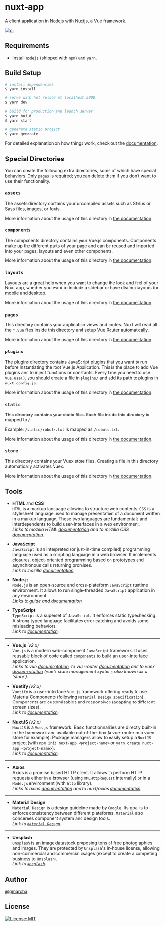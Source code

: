 # nuxt-app

A client application in Nodejs with Nuxtjs, a Vue framework.

[![ci](https://github.com/gmarcha/nuxt-app/actions/workflows/ci.yml/badge.svg)](https://github.com/gmarcha/nuxt-app/actions/workflows/ci.yml)

## Requirements

- Install [`nodejs`](https://nodejs.org/en/download/package-manager/#debian-and-ubuntu-based-linux-distributions) (shipped with `npm`) and [`yarn`](https://yarnpkg.com/getting-started/install).

## Build Setup

```bash
# install dependencies
$ yarn install

# serve with hot reload at localhost:3000
$ yarn dev

# build for production and launch server
$ yarn build
$ yarn start

# generate static project
$ yarn generate
```

For detailed explanation on how things work, check out the [documentation](https://nuxtjs.org).

## Special Directories

You can create the following extra directories, some of which have special behaviors. Only `pages` is required; you can delete them if you don't want to use their functionality.

### `assets`

The assets directory contains your uncompiled assets such as Stylus or Sass files, images, or fonts.

More information about the usage of this directory in [the documentation](https://nuxtjs.org/docs/2.x/directory-structure/assets).

### `components`

The components directory contains your Vue.js components. Components make up the different parts of your page and can be reused and imported into your pages, layouts and even other components.

More information about the usage of this directory in [the documentation](https://nuxtjs.org/docs/2.x/directory-structure/components).

### `layouts`

Layouts are a great help when you want to change the look and feel of your Nuxt app, whether you want to include a sidebar or have distinct layouts for mobile and desktop.

More information about the usage of this directory in [the documentation](https://nuxtjs.org/docs/2.x/directory-structure/layouts).

### `pages`

This directory contains your application views and routes. Nuxt will read all the `*.vue` files inside this directory and setup Vue Router automatically.

More information about the usage of this directory in [the documentation](https://nuxtjs.org/docs/2.x/get-started/routing).

### `plugins`

The plugins directory contains JavaScript plugins that you want to run before instantiating the root Vue.js Application. This is the place to add Vue plugins and to inject functions or constants. Every time you need to use `Vue.use()`, you should create a file in `plugins/` and add its path to plugins in `nuxt.config.js`.

More information about the usage of this directory in [the documentation](https://nuxtjs.org/docs/2.x/directory-structure/plugins).

### `static`

This directory contains your static files. Each file inside this directory is mapped to `/`.

Example: `/static/robots.txt` is mapped as `/robots.txt`.

More information about the usage of this directory in [the documentation](https://nuxtjs.org/docs/2.x/directory-structure/static).

### `store`

This directory contains your Vuex store files. Creating a file in this directory automatically activates Vuex.

More information about the usage of this directory in [the documentation](https://nuxtjs.org/docs/2.x/directory-structure/store).

## Tools

- **HTML** and **CSS**\
   `HTML` is a markup language allowing to structure web contents. `CSS` is a stylesheet language used to manage presentation of a document written in a markup language. These two languages are fundamentals and interdependents to build user-interfaces in a web environment.\
   _Links to mozilla HTML [documentation](https://developer.mozilla.org/en-US/docs/Web/HTML) and to mozilla CSS [documentation](https://developer.mozilla.org/en-US/docs/Web/CSS)._

- **JavaScript**\
   `JavaScript` is an interpreted (or just-in-time compiled) programming language used as a scripting language in a web browser. It implements closures, object-oriented programming based on prototypes and asynchronous calls returning promises.\
   _Link to mozilla [documentation](https://developer.mozilla.org/en-US/docs/Web/JavaScript)._

- **Node.js**\
   `Node.js` is an open-source and cross-plateform `JavaScript` runtime environment. It allows to run single-threaded `JavaScript` application in any environment.\
   _Links to [guide](https://nodejs.dev/learn) and [documentation](https://nodejs.org/en/docs/)._

- **TypeScript**\
   `TypeScript` is a superset of `JavaScript`. It enforces static typechecking. A strong typed language facilitates error catching and avoids some misleading behaviors.\
   _Link to [documentation](https://www.typescriptlang.org/docs/)._

---

- **Vue.js** _(v2.x)_\
   `Vue.js` is a modern web-component `JavaScript` framework. It uses reusable block of code called `components` to build an user-interface application.\
   _Links to vue [documentation](https://v2.vuejs.org/v2/guide/), to vue-router [documentation](https://router.vuejs.org/guide/) and to vuex [documentation](https://vuex.vuejs.org/) (vue's state management system, also known as a 'store')._

- **Vuetify** _(v2.x)_\
   `Vuetify` is a user-interface `Vue.js` framework offering ready to use Material Components (following `Material Design specification`). Components are customisables and responsives (adapting to different screen sizes).\
   _Link to [documentation](https://vuetifyjs.com/en/introduction/why-vuetify/)._

- **NuxtJS** _(v2.x)_\
   `NuxtJS` is a `Vue.js` framework. Basic functionnalities are directly built-in in the framework and available out-of-the-box (a vue-router or a vuex store for example). Package managers allow to easily setup a `NuxtJS` project (with `npm init nuxt-app <project-name>` or `yarn create nuxt-app <project-name>`).\
   _Link to [documentation](https://nuxtjs.org/docs/get-started/installation)._

---

- **Axios**\
  Axios is a promise based HTTP client. It allows to perform HTTP requests either in a browser (using `XMLHttpRequest` internally) or in a `Node.js` environment (with `http` library).\
  _Links to axios [documentation](https://axios-http.com/docs/intro) and to nuxt/axios [documentation](https://axios.nuxtjs.org/)._

---

- **Material Design**\
   `Material Design` is a design guideline made by `Google`. Its goal is to enforce consistency between different plateforms. `Material` also concernes component system and design tools.\
   _Link to [`Material Design`](https://material.io/design)._

---

- **Unsplash**\
   `Unsplash` is an image datastock proposing tons of free photographies and images. They are protected by `Unsplash`'s in-house license, allowing non-commercial and commercial usages (except to create a competing business to `Unsplash`).\
   _Link to [`Unsplash`](https://unsplash.com/)._

## Author

[@gmarcha](https://github.com/gmarcha)

## License

[![License: MIT](https://img.shields.io/badge/License-MIT-yellow.svg)](https://opensource.org/licenses/MIT)
